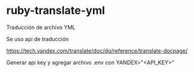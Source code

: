 # ruby-translate-yml
Traducción de archivo YML

Se uso api de traducción 

https://tech.yandex.com/translate/doc/dg/reference/translate-docpage/

Generar api key y agregar archivo .env con YANDEX="<API_KEY>"
